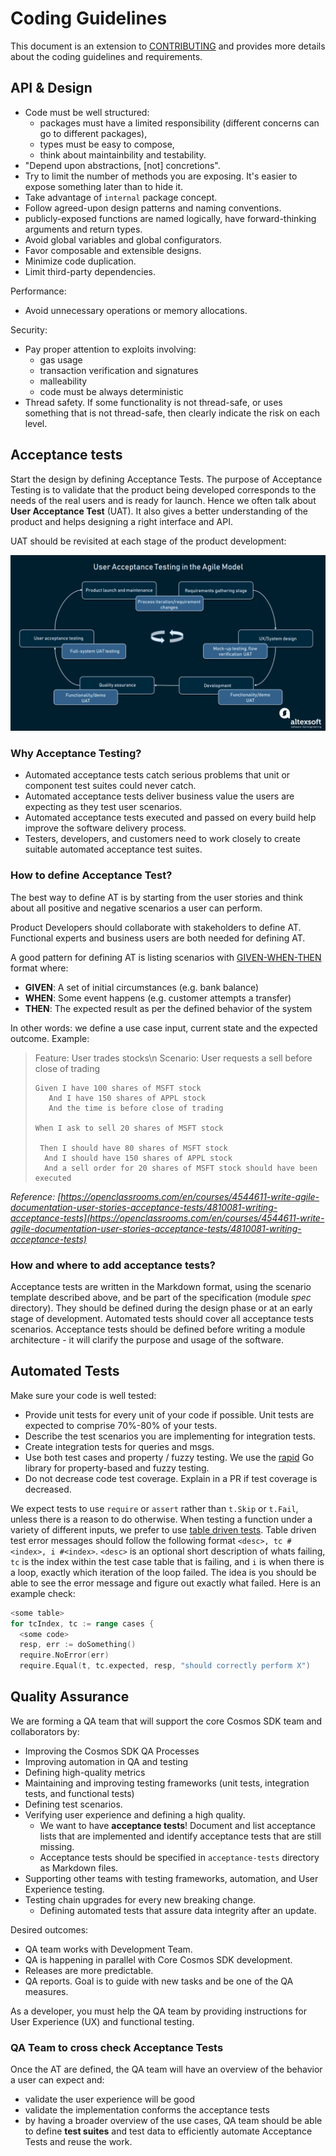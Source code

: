 # Coding Guidelines

This document is an extension to [CONTRIBUTING](./CONTRIBUTING.md) and provides more details about the coding guidelines and requirements.

## API & Design

+ Code must be well structured:
    + packages must have a limited responsibility (different concerns can go to different packages),
    + types must be easy to compose,
    + think about maintainbility and testability.
+ "Depend upon abstractions, [not] concretions".
+ Try to limit the number of methods you are exposing. It's easier to expose something later than to hide it.
+ Take advantage of `internal` package concept.
+ Follow agreed-upon design patterns and naming conventions.
+ publicly-exposed functions are named logically, have forward-thinking arguments and return types.
+ Avoid global variables and global configurators.
+ Favor composable and extensible designs.
+ Minimize code duplication.
+ Limit third-party dependencies.

Performance:

+ Avoid unnecessary operations or memory allocations.

Security:

+ Pay proper attention to exploits involving:
    + gas usage
    + transaction verification and signatures
    + malleability
    + code must be always deterministic
+ Thread safety. If some functionality is not thread-safe, or uses something that is not thread-safe, then clearly indicate the risk on each level.


## Acceptance tests

Start the design by defining Acceptance Tests. The purpose of Acceptance Testing is to
validate that the product being developed corresponds to the needs of the real users
and is ready for launch. Hence we often talk about **User Acceptance Test** (UAT).
It also gives a better understanding of the product and helps designing a right interface
and API.

UAT should be revisited at each stage of the product development:

![acceptance-tests.png](./docs/assets/acceptance-tests.png)

### Why Acceptance Testing?

- Automated acceptance tests catch serious problems that unit or component test suites could never catch.
- Automated acceptance tests deliver business value the users are expecting as they test user scenarios.
- Automated acceptance tests executed and passed on every build help improve the software delivery process.
- Testers, developers, and customers need to work closely to create suitable automated acceptance test suites.

### How to define Acceptance Test?

The best way to define AT is by starting from the user stories and think about all positive and negative scenarios a user can perform.

Product Developers should collaborate with stakeholders to define AT. Functional experts and business users are both needed for defining AT.

A good pattern for defining AT is listing scenarios with [GIVEN-WHEN-THEN](https://martinfowler.com/bliki/GivenWhenThen.html) format where:

- **GIVEN**: A set of initial circumstances (e.g. bank balance)
- **WHEN**: Some event happens (e.g. customer attempts a transfer)
- **THEN**: The expected result as per the defined behavior of the system

In other words: we define a use case input, current state and the expected outcome. Example:

> Feature: User trades stocks\n
> Scenario: User requests a sell before close of trading
>
>     Given I have 100 shares of MSFT stock
>        And I have 150 shares of APPL stock
>        And the time is before close of trading
>
>     When I ask to sell 20 shares of MSFT stock
>
>      Then I should have 80 shares of MSFT stock
>       And I should have 150 shares of APPL stock
>       And a sell order for 20 shares of MSFT stock should have been executed

*Reference: [https://openclassrooms.com/en/courses/4544611-write-agile-documentation-user-stories-acceptance-tests/4810081-writing-acceptance-tests](https://openclassrooms.com/en/courses/4544611-write-agile-documentation-user-stories-acceptance-tests/4810081-writing-acceptance-tests)*

### How and where to add acceptance tests?

Acceptance tests are written in the Markdown format, using the scenario template described above, and be part of the specification (module _spec_ directory). They should be defined during the design phase or at an early stage of development. Automated tests should cover all acceptance tests scenarios.
Acceptance tests should be defined before writing a module architecture - it will clarify the purpose and usage of the software.

## Automated Tests

Make sure your code is well tested:

+ Provide unit tests for every unit of your code if possible. Unit tests are expected to comprise 70%-80% of your tests.
+ Describe the test scenarios you are implementing for integration tests.
+ Create integration tests for queries and msgs.
+ Use both test cases and property / fuzzy testing. We use the [rapid](pgregory.net/rapid) Go library for property-based and fuzzy testing.
+ Do not decrease code test coverage. Explain in a PR if test coverage is decreased.

We expect tests to use `require` or `assert` rather than `t.Skip` or `t.Fail`,
unless there is a reason to do otherwise.
When testing a function under a variety of different inputs, we prefer to use
[table driven tests](https://github.com/golang/go/wiki/TableDrivenTests).
Table driven test error messages should follow the following format
`<desc>, tc #<index>, i #<index>`.
`<desc>` is an optional short description of whats failing, `tc` is the
index within the test case table that is failing, and `i` is when there
is a loop, exactly which iteration of the loop failed.
The idea is you should be able to see the
error message and figure out exactly what failed.
Here is an example check:

```go
<some table>
for tcIndex, tc := range cases {
  <some code>
  resp, err := doSomething()
  require.NoError(err)
  require.Equal(t, tc.expected, resp, "should correctly perform X")
```

## Quality Assurance

We are forming a QA team that will support the core Cosmos SDK team and collaborators by:

- Improving the Cosmos SDK QA Processes
- Improving automation in QA and testing
- Defining high-quality metrics
- Maintaining and improving testing frameworks (unit tests, integration tests, and functional tests)
- Defining test scenarios.
- Verifying user experience and defining a high quality.
    - We want to have **acceptance tests**! Document and list acceptance lists that are implemented and identify acceptance tests that are still missing.
    - Acceptance tests should be specified in `acceptance-tests` directory as Markdown files.
- Supporting other teams with testing frameworks, automation, and User Experience testing.
- Testing chain upgrades for every new breaking change.
    - Defining automated tests that assure data integrity after an update.

Desired outcomes:

- QA team works with Development Team.
- QA is happening in parallel with Core Cosmos SDK development.
- Releases are more predictable.
- QA reports. Goal is to guide with new tasks and be one of the QA measures.

As a developer, you must help the QA team by providing instructions for User Experience (UX) and functional testing.

### QA Team to cross check Acceptance Tests

Once the AT are defined, the QA team will have an overview of the behavior a user can expect and:

- validate the user experience will be good
- validate the implementation conforms the acceptance tests
- by having a broader overview of the use cases, QA team should be able to define **test suites** and test data to efficiently automate Acceptance Tests and reuse the work.
